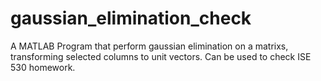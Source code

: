 # gaussian_elimination_check
A MATLAB Program that perform gaussian elimination on a matrixs, transforming selected columns to unit vectors. Can be used to check ISE 530 homework.
